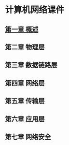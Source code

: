 # 计算机网络课件

## [第一章  概述](https://github.com/tlddfm/jsjwl/blob/main/%E7%AC%AC1%E7%AB%A0%20%E6%A6%82%E8%BF%B0.pdf)

## 第二章  物理层

## 第三章  数据链路层

## 第四章  网络层

## 第五章  传输层

## 第六章  应用层

## 第七章  网络安全
